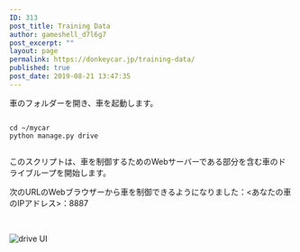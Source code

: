 ```yaml
---
ID: 313
post_title: Training Data
author: gameshell_d7l6g7
post_excerpt: ""
layout: page
permalink: https://donkeycar.jp/training-data/
published: true
post_date: 2019-08-21 13:47:35
---
```

車のフォルダーを開き、車を起動します。
<pre><code class="hljs bash"></code></pre>
<pre><code class="hljs bash"><span class="hljs-built_in">cd</span> ~/mycar
python manage.py drive</code></pre>
<pre><code class="hljs bash"></code></pre>
このスクリプトは、車を制御するためのWebサーバーである部分を含む車のドライブループを開始します。

次のURLのWebブラウザーから車を制御できるようになりました：&lt;あなたの車のIPアドレス&gt;：8887

&nbsp;

<img src="http://docs.donkeycar.com/assets/drive_UI.png" alt="drive UI" />
<h2 id="driving-with-web-controller"></h2>
<pre><code class="hljs bash"></code></pre>